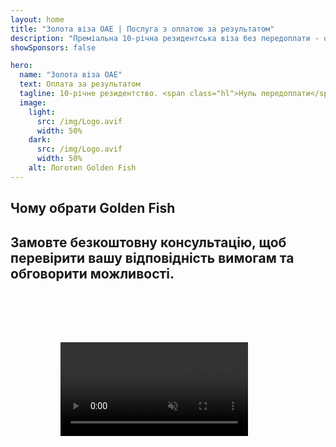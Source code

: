 ```yaml
---
layout: home
title: "Золота віза ОАЕ | Послуга з оплатою за результатом"
description: "Преміальна 10-річна резидентська віза без передоплати - оплата тільки після схвалення. Повний супровід заявки з 98% успішністю. Безкоштовне продовження, лише державні збори."
showSponsors: false

hero:
  name: "Золота віза ОАЕ"
  text: Оплата за результатом
  tagline: 10-річне резидентство. <span class="hl">Нуль передоплати</span> - оплата тільки після схвалення. 98% успішність.
  image:
    light:
      src: /img/Logo.avif
      width: 50%
    dark:
      src: /img/Logo.avif
      width: 50%
    alt: Логотип Golden Fish
---
```


<FeatureCards :features="[
  {
    title: 'Переваги Золотої візи ОАЕ',
    items: [
      '10-річна дійсність з можливістю продовження при збереженні кваліфікаційних умов',
      '**Не потрібно в\'їжджати в ОАЕ кожні 6 місяців**',
      'Дозволено 100% володіння бізнесом',
      'Спонсорство членів сім\'ї та необмеженої кількості домашнього персоналу',
      'Спонсорство дітей до 25 років',
      'Включено спонсорство батьків',
      'Не потрібен спонсор або роботодавець'
    ],
    linkText: 'Read More',
    link: '../../company-registration/golden-visa#key-benefits-of-the-uae-golden-visa',
    icon: {
      light: '/img/iStock-1785818081.avif',
      dark: '/img/iStock-1203821481.avif',
      alt: 'Візові послуги',
      width: '100%'
    }
  },
  {
    title: 'Як отримати Золоту візу ОАЕ',
    items: [
      'Інвестиції 2M AED в нерухомість ОАЕ',
      'Депозит 2M AED в інвестиційні фонди ОАЕ',
      'Бізнес з капіталом 2M AED',
      'Щорічний внесок FTA 250K AED',
      'Кваліфіковані професіонали',
      'Таланти та генії'
    ],
    linkText: 'Read More',
    link: '../../company-registration/golden-visa#uae-golden-visa-eligibility-and-requirements',
    icon: {
      light: '/img/iStock-1333000394.avif',
      dark: '/img/iStock-584576538.avif',
      alt: 'Візові послуги',
      width: '10%'
    }
  },
  {
    title: 'Процес отримання Золотої візи',
    bullet: '✓',
    items: [
      'Початкова оцінка відповідності',
      'Підготовка та перевірка документів',
      'Медичний огляд та біометрія',
      'Подання та обробка заявки',
      'Видача Emirates ID та візи',
      'Спонсорство візи для сім\'ї (опціонально)'
    ],
    linkText: 'Read More',
    link: '../../company-registration/golden-visa#uae-golden-visa-application-process',
    icon: {
      light: '/img/ILONMASKID.webp',
      dark: '/img/ILONMASKID.webp',
      alt: 'Візові послуги',
      width: '100%'
    }
  }
]" />

## Чому обрати Golden Fish

<BenefitsList :features="[
  {
    icon: '💰',
    title: 'Оплата за результатом',
    text: '**Жодних платежів, доки вашу Golden Visa не схвалено.** Повна прозорість без прихованих витрат.'
  },
  {
    icon: '📈',
    title: 'Доведений рівень успіху',
    text: '98% рівень схвалення із сотнями виданих Golden Visa через наше преміум-обслуговування.'
  },
  {
    icon: '📋',
    title: 'Повний супровід',
    text: 'Повне ведення справи від документації до видачі візи, з увагою до всіх деталей.'
  },
  {
    icon: '👨‍💼',
    title: 'Локальна експертиза в ОАЕ',
    text: 'Персональні спеціалісти в Дубаї надають експертний супровід на кожному етапі процесу.'
  },
  {
    icon: '🔍',
    title: 'Преміум-обробка',
    text: 'Прямий зв\'язок з органами влади та швидкі канали для прискореного схвалення.'
  },
  {
    icon: '🔄',
    title: 'Підтримка при подовженні',
    text: 'Безкоштовна допомога при подовженні візи **без комісії агентства** - тільки державні збори.'
  }
]" />

## Замовте безкоштовну консультацію, щоб перевірити вашу відповідність вимогам та обговорити можливості.

<video  autoplay muted playsinline style="padding: 80px" >
  <source src="/img/iStock-2185912341.mp4" type="video/mp4">
</video>

<ContactFormModal formName="Golden Visa [offer]" buttonText="Отримати безкоштовну консультацію" :services="[
  '🏠 Інвестиції в нерухомість ОАЕ на суму 2 млн AED',
  '💰 Депозит 2 млн AED в інвестиційні фонди ОАЕ',
  '🏢 Бізнес з капіталом 2 млн AED',
  '📈 Щорічний внесок FTA 250 тис. AED',
  '👨‍💼 Кваліфіковані спеціалісти',
  '🎯 Таланти та генії',]"/>

<!-- <ImageGrid :images="[
  { src: '/img/ILONMASKID.webp', href: './immigration.md', alt: 'Імміграція в ОАЕ' },
  { src: '/img/ILONMASKID.webp', href: './immigration.md', alt: 'Імміграція в ОАЕ' },
]"/> -->
